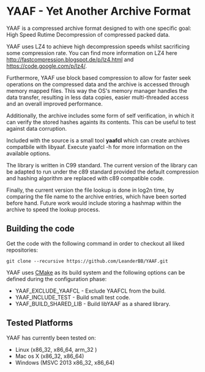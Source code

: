 YAAF - Yet Another Archive Format
======================================
YAAF is a compressed archive format designed to with one specific goal:
High Speed Rutime Decompression of compressed packed data.

YAAF uses LZ4 to achieve high decompression speeds whilst sacrificing some
compression rate. You can find more information on LZ4 here
http://fastcompression.blogspot.de/p/lz4.html and
https://code.google.com/p/lz4/.

Furthermore, YAAF use block based compression to allow for faster seek
operations on the compressed data and the archive is accessed through memory
mapped files. This way the OS's memory manager handles the data transfer,
resulting in less data copies, easier multi-threaded access and an
overall improved performance.

Additionally, the archive includes some form of self verification, in which
it can verify the stored hashes againts its contents. This can be useful to
test against data corruption.

Included with the source is a small tool **yaafcl** which can create
archives compatbile with libyaaf. Execute yaafcl -h for more information
on the available options.

The library is written in C99 standard. The current version of the library
can be adapted to run under the c89 standard provided the default compression
and hashing algorithm are replaced with c89 compatible code.

Finally, the current version the file lookup is done in log2n time, by
comparing the file name to the archive entries, which have been sorted
before hand. Future work would include storing a hashmap within the archive
to speed the lookup process.

Building the code
-----------------
Get the code with the following command in order to checkout all liked repositories:

    git clone --recursive https://github.com/LeanderBB/YAAF.git

YAAF uses [CMake][] as its build system and the following options can be defined during the configuration phase:

 * YAAF_EXCLUDE_YAAFCL - Exclude YAAFCL from the build.
 * YAAF_INCLUDE_TEST  - Build small test code.
 * YAAF_BUILD_SHARED_LIB - Build libYAAF as a shared library. 

Tested Platforms
-----------------
YAAF has currently been tested on:

 * Linux (x86_32, x86_64, arm_32 )
 * Mac os X (x86_32, x86_64)
 * Windows (MSVC 2013 x86_32, x86_64)

[CMake]: http://www.cmake.org/

